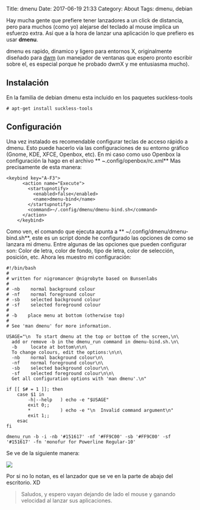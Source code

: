 Title: dmenu
Date: 2017-06-19 21:33
Category: About
Tags: dmenu, debian

Hay mucha gente que prefiere tener lanzadores a un click de distancia, pero para muchos (como yo) alejarse del teclado al mouse implica un esfuerzo extra. Así que a la hora de lanzar una aplicación lo que prefiero es usar **dmenu**.

dmenu es rapido, dinamico y ligero para entornos X, originalmente diseñado para [dwm](http://dwm.suckless.org/) (un manejador de ventanas que espero pronto escribir sobre el, es especial porque he probado dwmX y me entusiasma mucho).  

## Instalación
En la familia de debian dmenu esta incluido en los paquetes suckless-tools

```
# apt-get install suckless-tools
```

## Configuración
Una vez instalado es recomendable configurar teclas de acceso rápido a dmenu. Esto puede hacerlo vía las configuraciones de su entorno gráfico (Gnome, KDE, XFCE, Openbox, etc). En mi caso como uso Openbox la configuración la hago en el archivo ** ~.config/openbox/rc.xml**
Mas precisamente de esta manera:

```
<keybind key="A-F3">
      <action name="Execute">
        <startupnotify>
          <enabled>false</enabled>
          <name>dmenu-bind</name>
        </startupnotify>
        <command>~/.config/dmenu/dmenu-bind.sh</command>
      </action>
    </keybind>

```
Como ven, el comando que ejecuta apunta a ** ~/.config/dmenu/dmenu-bind.sh**, este es un script donde he configurado las opciones de como se lanzara mi dmenu. Entre algunas de las opciones que pueden configurar son: Color de letra, color de fondo, tipo de letra, color de selección, posición, etc.
Ahora les muestro mi configuración:

```
#!/bin/bash
#
# written for nigromancer @nigrobyte based on Bunsenlabs
#
# -nb    normal background colour
# -nf    normal foreground colour
# -sb    selected background colour
# -sf    selected foreground colour
#
# -b    place menu at bottom (otherwise top)
#
# See 'man dmenu' for more information.

USAGE="\n  To start dmenu at the top or bottom of the screen,\n\
  add or remove -b in the dmenu_run command in dmenu-bind.sh.\n\
  -b     locate at bottom\n\n\
  To change colours, edit the options:\n\n\
  -nb    normal background colour\n\
  -nf    normal foreground colour\n\
  -sb    selected background colour\n\
  -sf    selected foreground colour\n\n\
  Get all configuration options with 'man dmenu'.\n"

if [[ $# = 1 ]]; then
    case $1 in
        -h|--help   ) echo -e "$USAGE"
        exit 0;;
        *           ) echo -e "\n  Invalid command argument\n"
        exit 1;;
    esac
fi

dmenu_run -b -i -nb '#151617' -nf '#FF9C00' -sb '#FF9C00' -sf '#151617' -fn 'monofur for Powerline Regular-10'

```
Se ve de la siguiente manera:

<img src="http://i.imgur.com/Vcfn1uG.png"  class="responsive-image"/>

Por si no lo notan, es el lanzador que se ve en la parte de abajo del escritorio. XD

> Saludos, y espero vayan dejando de lado el mouse y ganando velocidad al lanzar sus aplicaciones.


